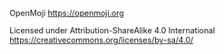 OpenMoji
https://openmoji.org

Licensed under Attribution-ShareAlike 4.0 International
https://creativecommons.org/licenses/by-sa/4.0/
